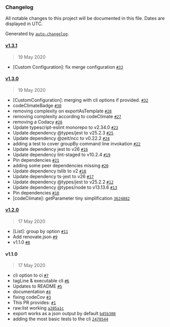 ### Changelog

All notable changes to this project will be documented in this file. Dates are displayed in UTC.

Generated by [`auto-changelog`](https://github.com/CookPete/auto-changelog).

#### [v1.3.1](https://github.com/gagoar/alohomora/compare/v1.3.0...v1.3.1)

> 19 May 2020

- [Custom Configuration]: fix merge configuration [`#33`](https://github.com/gagoar/alohomora/pull/33)

#### [v1.3.0](https://github.com/gagoar/alohomora/compare/v1.2.0...v1.3.0)

> 19 May 2020

- [CustomConfiguration]: merging  with cli options if provided.  [`#32`](https://github.com/gagoar/alohomora/pull/32)
- codeClimateBadge [`#30`](https://github.com/gagoar/alohomora/pull/30)
- removing complexity on exportAsTemplate [`#28`](https://github.com/gagoar/alohomora/pull/28)
- removing complexity according to codeClimate [`#27`](https://github.com/gagoar/alohomora/pull/27)
- removing a Codacy  [`#26`](https://github.com/gagoar/alohomora/pull/26)
- Update typescript-eslint monorepo to v2.34.0 [`#23`](https://github.com/gagoar/alohomora/pull/23)
- Update dependency @types/jest to v25.2.3 [`#25`](https://github.com/gagoar/alohomora/pull/25)
- Update dependency @zeit/ncc to v0.22.2 [`#24`](https://github.com/gagoar/alohomora/pull/24)
- adding a test to cover groupBy command line invokation [`#22`](https://github.com/gagoar/alohomora/pull/22)
- Update dependency jest to v26 [`#16`](https://github.com/gagoar/alohomora/pull/16)
- Update dependency lint-staged to v10.2.4 [`#19`](https://github.com/gagoar/alohomora/pull/19)
- Pin dependencies [`#21`](https://github.com/gagoar/alohomora/pull/21)
- adding some peer dependencies missing [`#20`](https://github.com/gagoar/alohomora/pull/20)
- Update dependency tslib to v2 [`#18`](https://github.com/gagoar/alohomora/pull/18)
- Update dependency ts-jest to v26 [`#17`](https://github.com/gagoar/alohomora/pull/17)
- Update dependency @types/jest to v25.2.2 [`#12`](https://github.com/gagoar/alohomora/pull/12)
- Update dependency @types/node to v13.13.6 [`#13`](https://github.com/gagoar/alohomora/pull/13)
- Pin dependencies [`#10`](https://github.com/gagoar/alohomora/pull/10)
- [codeClimate]: getParameter tiny simplification  [`3624882`](https://github.com/gagoar/alohomora/commit/36248820ae7a638fa54cd1ed8498485fa03b4c03)

#### [v1.2.0](https://github.com/gagoar/alohomora/compare/v1.1.0...v1.2.0)

> 17 May 2020

- [List]: group by option  [`#11`](https://github.com/gagoar/alohomora/pull/11)
- Add renovate.json [`#9`](https://github.com/gagoar/alohomora/pull/9)
- v1.1.0 [`#8`](https://github.com/gagoar/alohomora/pull/8)

#### v1.1.0

> 17 May 2020

- cli option to ci [`#7`](https://github.com/gagoar/alohomora/pull/7)
- tagLine & executable cli [`#6`](https://github.com/gagoar/alohomora/pull/6)
- Updates to README [`#5`](https://github.com/gagoar/alohomora/pull/5)
- documentation [`#4`](https://github.com/gagoar/alohomora/pull/4)
- fixing codeCov [`#3`](https://github.com/gagoar/alohomora/pull/3)
- This PR provides: [`#1`](https://github.com/gagoar/alohomora/pull/1)
- raw:list working [`a205a1c`](https://github.com/gagoar/alohomora/commit/a205a1c3fe7a00ff4d265cb9525e54694129aabf)
- export works as a json output by default [`b45b308`](https://github.com/gagoar/alohomora/commit/b45b30809b01eb6f297f1b4d0f6cc87e71ee9450)
- adding the most basic tests to the cli [`2470544`](https://github.com/gagoar/alohomora/commit/2470544460942c5ada47fd36c5486ac9828f6d07)
